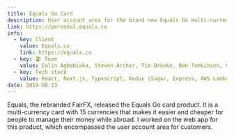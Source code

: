 ```yaml
---
title: Equals Go Card
description: User account area for the brand new Equals Go multi-currency card
link: https://personal.equals.co
info:
  - key: Client
    value: Equals.co
    link: https://equals.co
  - key: 🏖 Team
    value: Colin Agbabiaka, Steven Archer, Tim Brooke, Ben Tomkinson, Charilaos Georgakakis, Jamie Halvorson, Tabasom Aryamanesh, Joshua Anderson, Lloyd Asamoah
  - key: Tech stack
    value: React, Next.js, Typescript, Redux (Saga), Express, AWS Lambdas, Styled Components, Design System Utils, Prismic CMS
date: 2019-08-13
---
```


Equals, the rebranded FairFX, released the Equals Go card product. It is a multi-currency card with 15 currencies that makes it easier and cheaper for people to manage their money while abroad. I worked on the web app for this product, which encompassed the user account area for customers.
